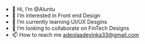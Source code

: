 - 👋 Hi, I’m @Aluntu
- 👀 I’m interested in Front end Design
- 🌱 I’m currently learning UI/UX Desgins
- 💞️ I’m looking to collaborate on FinTech Designs
- 📫 How to reach me adeolaadeyinka33@gmail.com

<!---
Aluntu/Aluntu is a ✨ special ✨ repository because its `README.md` (this file) appears on your GitHub profile.
You can click the Preview link to take a look at your changes.
--->
